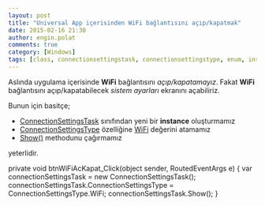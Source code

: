 ```yaml
---
layout: post
title: "Universal App içerisinden WiFi bağlantısını açıp/kapatmak"
date: 2015-02-16 21:30
author: engin.polat
comments: true
category: [Windows]
tags: [class, connectionsettingstask, connectionsettingstype, enum, instance, method, msdn, show, wifi, windows phone, wp8, uwp]
---
```

Aslında uygulama içerisinde **WiFi** bağlantısını *açıp/kapatamayız*. Fakat **WiFi** bağlantısını açıp/kapatabilecek *sistem ayarları* ekranını açabiliriz.

Bunun için basitçe;



*   <a href="http://msdn.microsoft.com/library/windows/apps/microsoft.phone.tasks.connectionsettingstask" target="_blank" rel="noopener">ConnectionSettingsTask</a> sınıfından yeni bir **instance** oluşturmamız
*   <a href="https://msdn.microsoft.com/library/windows/apps/microsoft.phone.tasks.connectionsettingstask.connectionsettingstype" target="_blank" rel="noopener">ConnectionSettingsType</a> özelliğine <a href="http://msdn.microsoft.com/library/windows/apps/microsoft.phone.tasks.connectionsettingstype" target="_blank" rel="noopener">WiFi</a> değerini atamamız
*   <a href="http://msdn.microsoft.com/library/windows/apps/microsoft.phone.tasks.connectionsettingstask.show" target="_blank" rel="noopener">Show()</a> methodunu çağırmamız

yeterlidir.



private void btnWiFiAcKapat_Click(object sender, RoutedEventArgs e)
{
    var connectionSettingsTask = new ConnectionSettingsTask();
    connectionSettingsTask.ConnectionSettingsType = ConnectionSettingsType.WiFi;
    connectionSettingsTask.Show();
}


